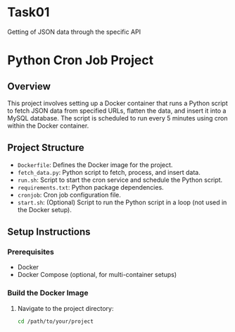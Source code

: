 # Task01
Getting of JSON data through the specific API


# Python Cron Job Project

## Overview

This project involves setting up a Docker container that runs a Python script to fetch JSON data from specified URLs, flatten the data, and insert it into a MySQL database. The script is scheduled to run every 5 minutes using cron within the Docker container.

## Project Structure

- `Dockerfile`: Defines the Docker image for the project.
- `fetch_data.py`: Python script to fetch, process, and insert data.
- `run.sh`: Script to start the cron service and schedule the Python script.
- `requirements.txt`: Python package dependencies.
- `cronjob`: Cron job configuration file.
- `start.sh`: (Optional) Script to run the Python script in a loop (not used in the Docker setup).

## Setup Instructions

### Prerequisites

- Docker
- Docker Compose (optional, for multi-container setups)

### Build the Docker Image

1. Navigate to the project directory:
   ```sh
   cd /path/to/your/project
